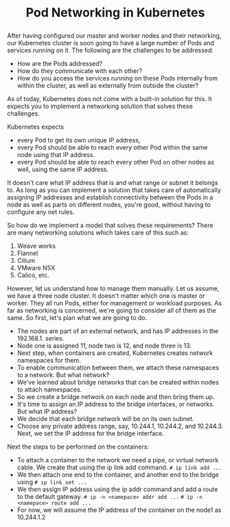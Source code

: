 # <p style="text-align: center;">Pod Networking in Kubernetes</p>


After having configured our master and worker nodes and their networking, our Kubernetes cluster is soon going to have a large number of Pods and services running on it.
The following are the challenges to be addressed:
+ How are the Pods addressed?
+ How do they communicate with each other?
+ How do you access the services running on these Pods internally from within the cluster, as well as externally from outside the cluster?

As of today, Kubernetes does not come with a built-in solution for this. It expects you to implement a networking solution that solves these challenges.

Kubernetes expects 
+ every Pod to get its own unique IP address,
+ every Pod should be able to reach every other Pod within the same node using that IP address.
+ every Pod should be able to reach every other Pod on other nodes as well, using the same IP address.

It doesn't care what IP address that is and what range or subnet it belongs to. As long as you can implement a solution that takes care of automatically assigning IP addresses
and establish connectivity between the Pods in a node as well as parts on different nodes, you're good, without having to configure any net rules.

So how do we implement a model that solves these requirements? There are many networking solutions which takes care of this such as:
1. Weave works
2. Flannel
3. Cilium
4. VMware NSX
5. Calico, etc.

However, let us understand how to manage them manually.
Let us assume, we have a three node cluster. It doesn't matter which one is master or worker.
They all run Pods, either for management or workload purposes. As far as networking is concerned, we're going to consider all of them as the same.
So first, let's plan what we are going to do.
+ The nodes are part of an external network, and has IP addresses in the 192.168.1. series.
+ Node one is assigned 11, node two is 12, and node three is 13.
+ Next step, when containers are created, Kubernetes creates network namespaces for them.
+ To enable communication between them, we attach these namespaces to a network. But what network?
+ We've learned about bridge networks that can be created within nodes to attach namespaces.
+ So we create a bridge network on each node and then bring them up.
+ It's time to assign an IP address to the bridge interfaces, or networks. But what IP address?
+ We decide that each bridge network will be on its own subnet.
+ Choose any private address range, say, 10.244.1, 10.244.2, and 10.244.3. Next, we set the IP address for the bridge interface.

Next the steps to be performed on the containers:
+ To attach a container to the network we need a pipe, or virtual network cable. We create that using the ip link add command.
  ```# ip link add ...```
+ We then attach one end to the container, and another end to the bridge using
 ```# ip link set ...```
+ We then assign IP address using the ip addr command and add a route to the default gateway.
  ```# ip -n <namepace> addr add ...```
  ```# ip -n <namepace> route add ...```
+ For now, we will assume the IP address of the container on the node1 as 10.244.1.2

